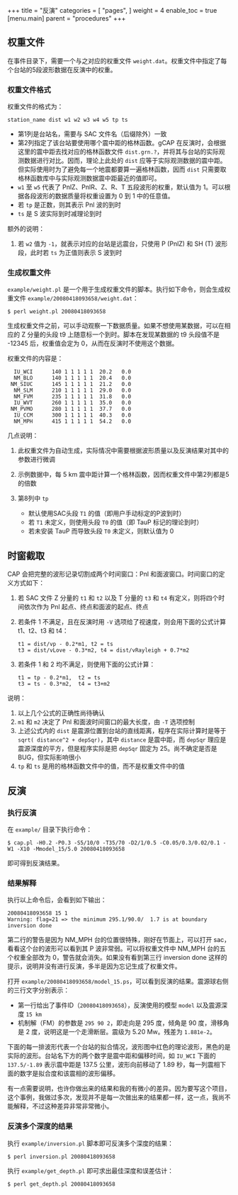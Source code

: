 +++
title = "反演"
categories = [
    "pages",
]
weight = 4
enable_toc = true
[menu.main]
parent = "procedures"
+++

## 权重文件

在事件目录下，需要一个与之对应的权重文件 `weight.dat`。权重文件中指定了每个台站的5段波形数据在反演中的权重。
<!--more-->
### 权重文件格式

权重文件的格式为：

    station_name dist w1 w2 w3 w4 w5 tp ts

- 第1列是台站名，需要与 SAC 文件名（后缀除外）一致
- 第2列指定了该台站要使用哪个震中距的格林函数。gCAP 在反演时，会根据这里的震中距去找对应的格林函数文件 `dist.grn.?`，并将其与台站的实际观测数据进行对比。因而，理论上此处的 `dist` 应等于实际观测数据的震中距。但实际使用时为了避免每一个地震都要算一遍格林函数，因而 `dist` 只需要取格林函数库中与实际观测数据震中距最近的值即可。
- `w1` 至 `w5` 代表了 PnlZ、PnlR、Z、R、T 五段波形的权重，默认值为 1。可以根据各段波形的数据质量将权重设置为 0 到 1 中的任意值。
- 若 `tp` 是正数，则其表示 Pnl 波的到时
- `ts` 是 S 波实际到时减理论到时

额外的说明：

1. 若 `w2` 值为 `-1`，就表示对应的台站是远震台，只使用 P (PnlZ) 和 SH (T) 波形段，此时若 `ts` 为正值则表示 S 波到时

### 生成权重文件

`example/weight.pl` 是一个用于生成权重文件的脚本。执行如下命令，则会生成权重文件 `example/20080418093658/weight.dat`：

    $ perl weight.pl 20080418093658

生成权重文件之前，可以手动观察一下数据质量。如果不想使用某数据，可以在相应的 Z 分量的头段 t9 上随意标一个到时。脚本在发现某数据的 t9 头段值不是 -12345 后，权重值会定为 0，从而在反演时不使用这个数据。

权重文件的内容是：

      IU_WCI      140 1 1 1 1 1  20.2   0.0
      NM_BLO      140 1 1 1 1 1  20.4   0.0
     NM_SIUC      145 1 1 1 1 1  21.2   0.0
      NM_SLM      210 1 1 1 1 1  29.0   0.0
      NM_FVM      235 1 1 1 1 1  31.8   0.0
      IU_WVT      260 1 1 1 1 1  35.0   0.0
     NM_PVMO      280 1 1 1 1 1  37.7   0.0
      IU_CCM      300 1 1 1 1 1  40.3   0.0
      NM_MPH      415 1 1 1 1 1  54.2   0.0

几点说明：

1.  此权重文件为自动生成，实际情况中需要根据波形质量以及反演结果对其中的参数进行微调
2.  示例数据中，每 5 km 震中距计算一个格林函数，因而权重文件中第2列都是5的倍数
3.  第8列中 `tp`

    - 默认使用SAC头段 `T1` 的值（即用户手动标定的P波到时）
    - 若 `T1` 未定义，则使用头段 `T0` 的值（即 TauP 标记的理论到时）
    - 若未安装 TauP 而导致头段 `T0` 未定义，则默认值为 0

## 时窗截取

CAP 会把完整的波形记录切割成两个时间窗口：Pnl 和面波窗口。时间窗口的定义方式如下：

1.  若 SAC 文件 Z 分量的 `t1` 和 `t2` 以及 T 分量的 `t3` 和 `t4` 有定义，则将四个时间依次作为 Pnl 起点、终点和面波的起点、终点
2.  若条件 1 不满足，且在反演时用 `-V` 选项给了视速度，则会用下面的公式计算 t1、t2、t3 和 t4：

        t1 = dist/vp - 0.2*m1, t2 = ts
        t3 = dist/vLove - 0.3*m2, t4 = dist/vRayleigh + 0.7*m2

3.  若条件 1 和 2 均不满足，则使用下面的公式计算：

        t1 = tp - 0.2*m1,  t2 = ts
        t3 = ts - 0.3*m2,  t4 = t3+m2

说明：

1.  以上几个公式的正确性尚待确认
2.  `m1` 和 `m2` 决定了 Pnl 和面波时间窗口的最大长度，由 `-T` 选项控制
3.  上述公式内的 `dist` 是震源位置到台站的直线距离，程序在实际计算时是等于 `sqrt( distance^2 + depSqr)`，其中 `distance` 是震中距，而 `depSqr` 理应是震源深度的平方，但是程序实际是把 `depSqr` 固定为 25。尚不确定是否是BUG，但实际影响很小
4.  `tp` 和 `ts` 是用的格林函数文件中的值，而不是权重文件中的值

## 反演

### 执行反演

在 `example/` 目录下执行命令：

    $ cap.pl -H0.2 -P0.3 -S5/10/0 -T35/70 -D2/1/0.5 -C0.05/0.3/0.02/0.1 -W1 -X10 -Mmodel_15/5.0 20080418093658

即可得到反演结果。

### 结果解释

执行以上命令后，会看到如下输出：

    20080418093658 15 1
    Warning: flag=21 => the minimum 295.1/90.0/  1.7 is at boundary
    inversion done

第二行的警告是因为 NM_MPH 台的位置很特殊，刚好在节面上，可以打开 sac，看看这个台的波形可以看到其 P 波非常弱。可以将权重文件中 NM_MPH 台的五个权重全部改为 0，警告就会消失。如果没有看到第三行 inversion done 这样的提示，说明并没有进行反演，多半是因为忘记生成了权重文件。

打开 `example/20080418093658/model_15.ps`，可以看到反演的结果。震源球右侧的三行文字分别表示：

- 第一行给出了事件ID（`20080418093658`），反演使用的模型 `model` 以及震源深度 `15 km`
- 机制解（FM）的参数是 `295 90 2`，即走向是 295 度，倾角是 90 度，滑移角是 2 度，说明这是一个走滑断层。震级为 5.20 Mw。残差为 `1.881e-2`。

下面的每一排波形代表一个台站的拟合情况，波形图中红色的理论波形，黑色的是实际的波形。台站名下方的两个数字是震中距和偏移时间，如 `IU_WCI` 下面的 `137.5/-1.89` 表示震中距是 137.5 公里，波形向前移动了 1.89 秒，每一列震相下面的数字是拟合度和该震相的波形偏移。

有一点需要说明，也许你做出来的结果和我的有微小的差异。因为要写这个项目，这个事例，我做过多次，发现并不是每一次做出来的结果都一样，这一点，我尚不能解释，不过这种差异非常非常微小。

### 反演多个深度的结果

执行 `example/inversion.pl` 脚本即可反演多个深度的结果：

    $ perl inversion.pl 20080418093658

执行 `example/get_depth.pl` 即可求出最佳深度和误差估计：

    $ perl get_depth.pl 20080418093658
